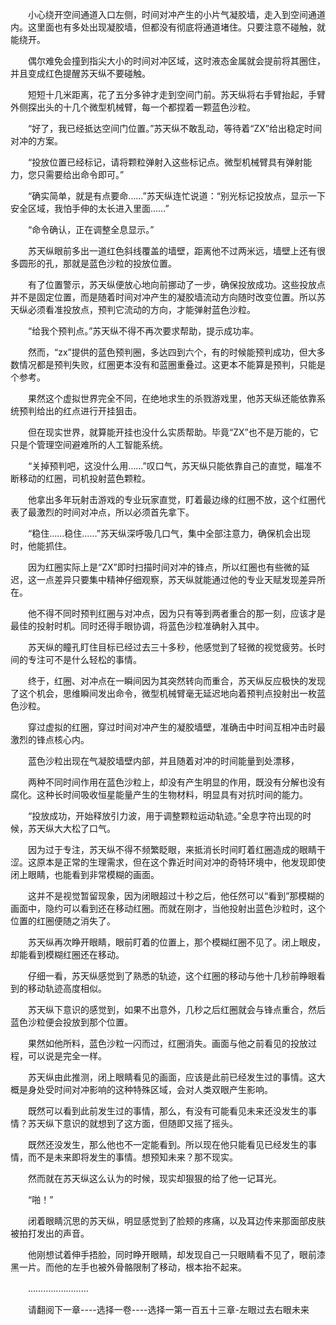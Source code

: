 <div class="read-content j_readContent" id="">
                <p>　　小心绕开空间通道入口左侧，时间对冲产生的小片气凝胶墙，走入到空间通道内。这里面也有多处出现凝胶墙，但都没有彻底将通道堵住。只要注意不碰触，就能绕开。<p>　　偶尔难免会撞到指尖大小的时间对冲区域，这时液态金属就会提前将其圈住，并且变成红色提醒苏天纵不要碰触。<p>　　短短十几米距离，花了五分多钟才走到空间门前。苏天纵将右手臂抬起，手臂外侧探出头的十几个微型机械臂，每一个都捏着一颗蓝色沙粒。<p>　　“好了，我已经抵达空间门位置。”苏天纵不敢乱动，等待着“ZX”给出稳定时间对冲的方案。<p>　　“投放位置已经标记，请将颗粒弹射入这些标记点。微型机械臂具有弹射能力，您只需要给出命令即可。”<p>　　“确实简单，就是有点要命……”苏天纵连忙说道：“别光标记投放点，显示一下安全区域，我怕手伸的太长进入里面……”<p>　　“命令确认，正在调整全息显示。”<p>　　苏天纵眼前多出一道红色斜线覆盖的墙壁，距离他不过两米远，墙壁上还有很多圆形的孔，那就是蓝色沙粒的投放位置。<p>　　有了位置警示，苏天纵便放心地向前挪动了一步，确保投放成功。这些投放点并不是固定位置，而是随着时间对冲产生的凝胶墙流动方向随时改变位置。所以苏天纵必须看准投放点，预判它流动的方向，才能弹射蓝色沙粒。<p>　　“给我个预判点。”苏天纵不得不再次要求帮助，提示成功率。<p>　　然而，“zx”提供的蓝色预判圈，多达四到六个，有的时候能预判成功，但大多数情况都是预判失败，红圈更本没有和蓝圈重叠过。这更本不能算是预判，只能是个参考。<p>　　果然这个虚拟世界完全不同，在绝地求生的杀戮游戏里，他苏天纵还能依靠系统预判给出的红点进行开挂狙击。<p>　　但在现实世界，就算能开挂也没什么实质帮助。毕竟“ZX”也不是万能的，它只是个管理空间避难所的人工智能系统。<p>　　“关掉预判吧，这没什么用……”叹口气，苏天纵只能依靠自己的直觉，瞄准不断移动的红圈，司机投射蓝色颗粒。<p>　　他拿出多年玩射击游戏的专业玩家直觉，盯着最边缘的红圈不放，这个红圈代表了最激烈的时间对冲点，所以必须首先拿下。<p>　　“稳住……稳住……”苏天纵深呼吸几口气，集中全部注意力，确保机会出现时，他能抓住。<p>　　因为红圈实际上是“ZX”即时扫描时间对冲的锋点，所以红圈也有些微的延迟，这一点差异只要集中精神仔细观察，苏天纵就能通过他的专业天赋发现差异所在。<p>　　他不得不同时预判红圈与对冲点，因为只有等到两者重合的那一刻，应该才是最佳的投射时机。同时还得手眼协调，将蓝色沙粒准确射入其中。<p>　　苏天纵的瞳孔盯住目标已经过去三十多秒，他感觉到了轻微的视觉疲劳。长时间的专注可不是什么轻松的事情。<p>　　终于，红圈、对冲点在一瞬间因为其突然转向而重合，苏天纵反应极快的发现了这个机会，思维瞬间发出命令，微型机械臂毫无延迟地向着预判点投射出一枚蓝色沙粒。<p>　　穿过虚拟的红圈，穿过时间对冲产生的凝胶墙壁，准确击中时间互相冲击时最激烈的锋点核心内。<p>　　蓝色沙粒出现在气凝胶墙壁内部，并且随着对冲的时间能量到处漂移，<p>　　两种不同时间作用在蓝色沙粒上，却没有产生明显的作用，既没有分解也没有腐化。这种长时间吸收恒星能量产生的生物材料，明显具有对抗时间的能力。<p>　　“投放成功，开始释放引力波，用于调整颗粒运动轨迹。”全息字符出现的时候，苏天纵大大松了口气。<p>　　因为过于专注，苏天纵不得不频繁眨眼，来抵消长时间盯着红圈造成的眼睛干涩。这原本是正常的生理需求，但在这个靠近时间对冲的奇特环境中，他发现即使闭上眼睛，也能看到非常模糊的画面。<p>　　这并不是视觉暂留现象，因为闭眼超过十秒之后，他任然可以“看到”那模糊的画面中，隐约可以看到还在移动红圈。而就在刚才，当他投射出蓝色沙粒时，这个位置的红圈便随之消失了。<p>　　苏天纵再次睁开眼睛，眼前盯着的位置上，那个模糊红圈不见了。闭上眼皮，却能看到模糊红圈还在移动。<p>　　仔细一看，苏天纵感觉到了熟悉的轨迹，这个红圈的移动与他十几秒前睁眼看到的移动轨迹高度相似。<p>　　苏天纵下意识的感觉到，如果不出意外，几秒之后红圈就会与锋点重合，然后蓝色沙粒便会投放到那个位置。<p>　　果然如他所料，蓝色沙粒一闪而过，红圈消失。画面与他之前看见的投放过程，可以说是完全一样。<p>　　苏天纵由此推测，闭上眼睛看见的画面，应该是此前已经发生过的事情。这大概是身处受时间对冲影响的这种特殊区域，会对人类双眼产生影响。<p>　　既然可以看到此前发生过的事情，那么，有没有可能看见未来还没发生的事情？苏天纵下意识的就想到了这方面，但随即又摇了摇头。<p>　　既然还没发生，那么他也不一定能看到。所以现在他只能看见已经发生的事情，而不是未来即将发生的事情。想预知未来？那不现实。<p>　　然而就在苏天纵这么认为的时候，现实却狠狠的给了他一记耳光。<p>　　“啪！”<p>　　闭着眼睛沉思的苏天纵，明显感觉到了脸颊的疼痛，以及耳边传来那面部皮肤被拍打发出的声音。<p>　　他刚想试着伸手捂脸，同时睁开眼睛，却发现自己一只眼睛看不见了，眼前漆黑一片。而他的左手也被外骨骼限制了移动，根本抬不起来。<p>　　……………………<p>　　请翻阅下一章----选择一卷----选择一第一百五十三章-左眼过去右眼未来<p> 
            </div>
